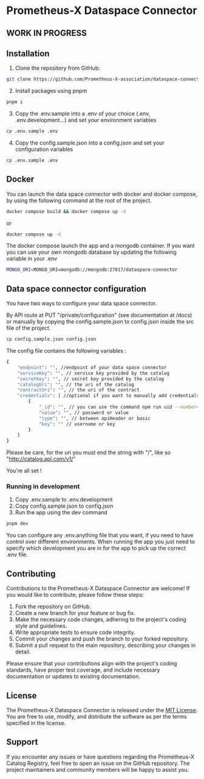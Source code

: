 # Prometheus-X Dataspace Connector

## WORK IN PROGRESS

## Installation

1. Clone the repository from GitHub:
```bash
git clone https://github.com/Prometheus-X-association/dataspace-connector.git
```
2. Install packages using pnpm
```bash
pnpm i
```
3. Copy the .env.sample into a .env of your choice (.env, .env.development...) and set your environment variables
```bash
cp .env.sample .env
```
4. Copy the config.sample.json into a config.json and set your configuration variables
```bash
cp .env.sample .env
```

## Docker
You can launch the data space connector with docker and docker compose, by using the following command at the root of the project.
```bash
docker compose build && docker compose up -d
```
or

```bash
docker compose up -d
```
The docker compose launch the app and a mongodb container.
If you want you can use your own mongodb database by updating the following variable in your .env
```bash
MONGO_URI=MONGO_URI=mongodb://mongodb:27017/dataspace-connector
```

## Data space connector configuration
You have two ways to configure your data space connector. 

By API route at PUT "/private/configuration" (see documentation at /docs) or manually by copying the config.sample.json to config.json inside the src file of the project.

```bash
cp config.sample.json config.json
```

The config file contains the following variables :
```bash
{
    "endpoint": "", //endpoint of your data space connector
    "serviceKey": "", // service key provided by the catalog
    "secretKey": "", // secret key provided by the catalog
    "catalogUri": "", // the uri of the catalog
    "contractUri": "", // the uri of the contract
    "credentials": [ //optional if you want to manually add credentials into the data space connector
        {
            "_id": "", // you can use the command npm run uid --number=1 to generate id
            "value": "", // password or value
            "type": "", // between apiHeader or basic
            "key": "" // username or key
        }
    ]
}

```
Please be care, for the uri you must end the string with "/", like so "http://catalog.api.com/v1/"

You're all set !

### Running in development
1. Copy .env.sample to .env.development
2. Copy config.sample.json to config.json
3. Run the app using the dev command
```bash
pnpm dev
```
You can configure any .env.anything file that you want, if you need to have control over different environments. When running the app you just need to specify which development you are in for the app to pick up the correct .env file.

## Contributing

Contributions to the Prometheus-X Dataspace Connector are welcome! If you would like to contribute, please follow these steps:

1. Fork the repository on GitHub.
2. Create a new branch for your feature or bug fix.
3. Make the necessary code changes, adhering to the project's coding style and guidelines.
4. Write appropriate tests to ensure code integrity.
5. Commit your changes and push the branch to your forked repository.
6. Submit a pull request to the main repository, describing your changes in detail.

Please ensure that your contributions align with the project's coding standards, have proper test coverage, and include necessary documentation or updates to existing documentation.

## License

The Prometheus-X Dataspace Connector is released under the [MIT License](LICENSE). You are free to use, modify, and distribute the software as per the terms specified in the license.

## Support

If you encounter any issues or have questions regarding the Prometheus-X Catalog Registry, feel free to open an issue on the GitHub repository. The project maintainers and community members will be happy to assist you.